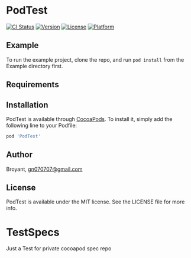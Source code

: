 # PodTest

[![CI Status](http://img.shields.io/travis/GuNing/PodTest.svg?style=flat)](https://travis-ci.org/GuNing/PodTest)
[![Version](https://img.shields.io/cocoapods/v/PodTest.svg?style=flat)](http://cocoapods.org/pods/PodTest)
[![License](https://img.shields.io/cocoapods/l/PodTest.svg?style=flat)](http://cocoapods.org/pods/PodTest)
[![Platform](https://img.shields.io/cocoapods/p/PodTest.svg?style=flat)](http://cocoapods.org/pods/PodTest)

## Example

To run the example project, clone the repo, and run `pod install` from the Example directory first.

## Requirements

## Installation

PodTest is available through [CocoaPods](http://cocoapods.org). To install
it, simply add the following line to your Podfile:

```ruby
pod 'PodTest'
```

## Author

Broyant, gn070707@gmail.com

## License

PodTest is available under the MIT license. See the LICENSE file for more info.
# TestSpecs
Just a Test for private cocoapod spec repo
